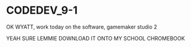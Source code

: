 # CODEDEV_9-1
OK WYATT, work today on the software, gamemaker studio 2

YEAH SURE LEMMIE DOWNLOAD IT ONTO MY SCHOOL CHROMEBOOK
